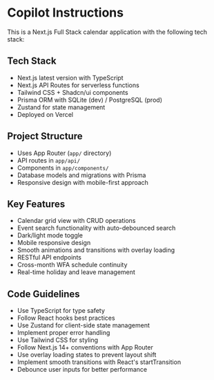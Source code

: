 # Copilot Instructions

<!-- Use this file to provide workspace-specific custom instructions to Copilot. For more details, visit https://code.visualstudio.com/docs/copilot/copilot-customization#_use-a-githubcopilotinstructionsmd-file -->

This is a Next.js Full Stack calendar application with the following tech stack:

## Tech Stack
- Next.js latest version with TypeScript
- Next.js API Routes for serverless functions
- Tailwind CSS + Shadcn/ui components
- Prisma ORM with SQLite (dev) / PostgreSQL (prod)
- Zustand for state management
- Deployed on Vercel

## Project Structure
- Uses App Router (`app/` directory)
- API routes in `app/api/`
- Components in `app/components/`
- Database models and migrations with Prisma
- Responsive design with mobile-first approach

## Key Features
- Calendar grid view with CRUD operations
- Event search functionality with auto-debounced search
- Dark/light mode toggle
- Mobile responsive design
- Smooth animations and transitions with overlay loading
- RESTful API endpoints
- Cross-month WFA schedule continuity
- Real-time holiday and leave management

## Code Guidelines
- Use TypeScript for type safety
- Follow React hooks best practices
- Use Zustand for client-side state management
- Implement proper error handling
- Use Tailwind CSS for styling
- Follow Next.js 14+ conventions with App Router
- Use overlay loading states to prevent layout shift
- Implement smooth transitions with React's startTransition
- Debounce user inputs for better performance
